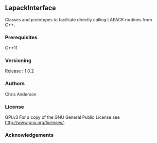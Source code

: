 ## LapackInterface
Classes and prototypes to facilitate directly calling LAPACK routines from C++.
### Prerequisites
C++11
### Versioning
Release : 1.0.2
### Authors
Chris Anderson
### License
GPLv3  For a copy of the GNU General Public License see <http://www.gnu.org/licenses/>.
### Acknowledgements









